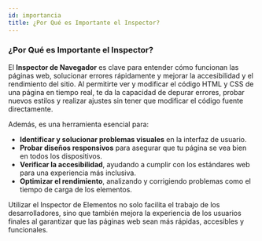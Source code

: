 ```yaml
---
id: importancia
title: ¿Por Qué es Importante el Inspector?
---
```


### ¿Por Qué es Importante el Inspector?

El **Inspector de Navegador** es clave para entender cómo funcionan las páginas web, solucionar errores rápidamente y mejorar la accesibilidad y el rendimiento del sitio. Al permitirte ver y modificar el código HTML y CSS de una página en tiempo real, te da la capacidad de depurar errores, probar nuevos estilos y realizar ajustes sin tener que modificar el código fuente directamente.

Además, es una herramienta esencial para:
- **Identificar y solucionar problemas visuales** en la interfaz de usuario.
- **Probar diseños responsivos** para asegurar que tu página se vea bien en todos los dispositivos.
- **Verificar la accesibilidad**, ayudando a cumplir con los estándares web para una experiencia más inclusiva.
- **Optimizar el rendimiento**, analizando y corrigiendo problemas como el tiempo de carga de los elementos.

Utilizar el Inspector de Elementos no solo facilita el trabajo de los desarrolladores, sino que también mejora la experiencia de los usuarios finales al garantizar que las páginas web sean más rápidas, accesibles y funcionales.
